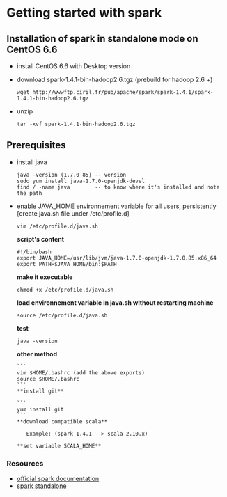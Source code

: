 # Getting started with spark

## Installation of spark in standalone mode on CentOS 6.6

* install CentOS 6.6 with Desktop version
* download spark-1.4.1-bin-hadoop2.6.tgz (prebuild for hadoop 2.6 +) 
   
   ```
   wget http://wwwftp.ciril.fr/pub/apache/spark/spark-1.4.1/spark-1.4.1-bin-hadoop2.6.tgz
   ```
* unzip

   ```        
   tar -xvf spark-1.4.1-bin-hadoop2.6.tgz
   ```

## Prerequisites

* install java 
   
   ```
   java -version (1.7.0_85) -- version
   sudo yum install java-1.7.0-openjdk-devel
   find / -name java        -- to know where it's installed and note the path
   ``` 
* enable JAVA_HOME environnement variable for all users, persistently [create java.sh file under /etc/profile.d]  
 
   ```       
   vim /etc/profile.d/java.sh
   ```        
   **script's content**
   
   ```
   #!/bin/bash
   export JAVA_HOME=/usr/lib/jvm/java-1.7.0-openjdk-1.7.0.85.x86_64
   export PATH=$JAVA_HOME/bin:$PATH
   ```
   
   **make it executable**
   ```
   chmod +x /etc/profile.d/java.sh
   ```     
   **load environnement variable in java.sh without restarting machine**
        
   ```
   source /etc/profile.d/java.sh
   ```   
   **test**
   
   ```
   java -version
   ```     
   **other method**
      
      ```
      vim $HOME/.bashrc (add the above exports)
      source $HOME/.bashrc
      ```
      **install git**
         
      ```
      yum install git
      ```
      **download compatible scala** 
      
         Example: (spark 1.4.1 --> scala 2.10.x)
         
      **set variable SCALA_HOME**

### Resources
    
* [official spark documentation](http://spark.apache.org/docs/latest/)
* [spark standalone](https://spark.apache.org/docs/latest/spark-standalone.html)
